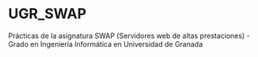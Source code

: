 # UGR_SWAP
Prácticas de la asignatura SWAP (Servidores web de altas prestaciones) - Grado en Ingeniería Informática en Universidad de Granada
